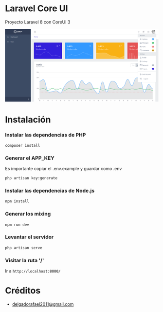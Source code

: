 # Laravel Core UI 

Proyecto Laravel 8 con CoreUI 3

![Preview Laravel CoreUI](resources/assets/img/preview.png)

# Instalación

### Instalar las dependencias de PHP

``` bash
composer install
```

### Generar el APP_KEY 
Es importante copiar el .env.example y guardar como .env
``` bash
php artisan key:generate
```


### Instalar las dependencias de Node.js
``` bash
npm install
```

### Generar los mixing
``` bash
npm run dev
```

### Levantar el servidor
``` bash
php artisan serve
```

### Visitar la ruta '/'

Ir a ```http://localhost:8000/```


# Créditos

* [delgadorafael2011@gmail.com](delgadorafael2011@gmail.com)
